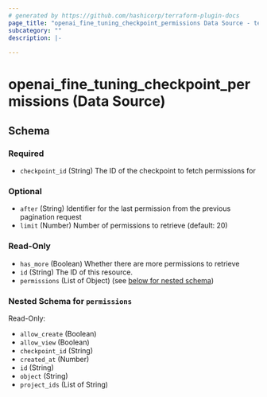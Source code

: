 ```yaml
---
# generated by https://github.com/hashicorp/terraform-plugin-docs
page_title: "openai_fine_tuning_checkpoint_permissions Data Source - terraform-provider-openai"
subcategory: ""
description: |-
  
---
```


# openai_fine_tuning_checkpoint_permissions (Data Source)





<!-- schema generated by tfplugindocs -->
## Schema

### Required

- `checkpoint_id` (String) The ID of the checkpoint to fetch permissions for

### Optional

- `after` (String) Identifier for the last permission from the previous pagination request
- `limit` (Number) Number of permissions to retrieve (default: 20)

### Read-Only

- `has_more` (Boolean) Whether there are more permissions to retrieve
- `id` (String) The ID of this resource.
- `permissions` (List of Object) (see [below for nested schema](#nestedatt--permissions))

<a id="nestedatt--permissions"></a>
### Nested Schema for `permissions`

Read-Only:

- `allow_create` (Boolean)
- `allow_view` (Boolean)
- `checkpoint_id` (String)
- `created_at` (Number)
- `id` (String)
- `object` (String)
- `project_ids` (List of String)

